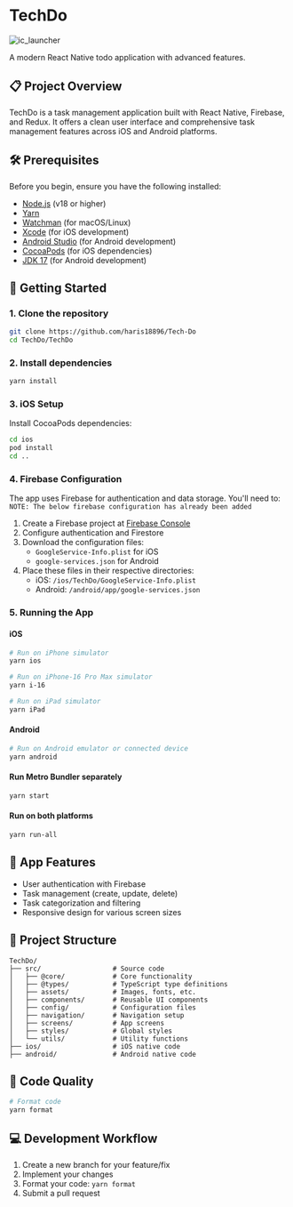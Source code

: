 # TechDo

![ic_launcher](https://github.com/user-attachments/assets/859cf75e-63ce-4356-b194-caeb73a37162)


A modern React Native todo application with advanced features.

## 📋 Project Overview

TechDo is a task management application built with React Native, Firebase, and Redux. It offers a clean user interface and comprehensive task management features across iOS and Android platforms.

## 🛠️ Prerequisites

Before you begin, ensure you have the following installed:

- [Node.js](https://nodejs.org/) (v18 or higher)
- [Yarn](https://yarnpkg.com/)
- [Watchman](https://facebook.github.io/watchman/docs/install.html) (for macOS/Linux)
- [Xcode](https://developer.apple.com/xcode/) (for iOS development)
- [Android Studio](https://developer.android.com/studio) (for Android development)
- [CocoaPods](https://cocoapods.org/) (for iOS dependencies)
- [JDK 17](https://www.oracle.com/java/technologies/javase/jdk17-archive-downloads.html) (for Android development)

## 🚀 Getting Started

### 1. Clone the repository

```bash
git clone https://github.com/haris18896/Tech-Do
cd TechDo/TechDo
```

### 2. Install dependencies

```bash
yarn install
```

### 3. iOS Setup

Install CocoaPods dependencies:

```bash
cd ios
pod install
cd ..
```

### 4. Firebase Configuration

The app uses Firebase for authentication and data storage. You'll need to:
`NOTE: The below firebase configuration has already been added`

1. Create a Firebase project at [Firebase Console](https://console.firebase.google.com/)
2. Configure authentication and Firestore
3. Download the configuration files:
   - `GoogleService-Info.plist` for iOS
   - `google-services.json` for Android
4. Place these files in their respective directories:
   - iOS: `/ios/TechDo/GoogleService-Info.plist`
   - Android: `/android/app/google-services.json`

### 5. Running the App

#### iOS

```bash
# Run on iPhone simulator
yarn ios

# Run on iPhone-16 Pro Max simulator
yarn i-16

# Run on iPad simulator
yarn iPad
```

#### Android

```bash
# Run on Android emulator or connected device
yarn android
```

#### Run Metro Bundler separately

```bash
yarn start
```

#### Run on both platforms

```bash
yarn run-all
```

## 📱 App Features

- User authentication with Firebase
- Task management (create, update, delete)
- Task categorization and filtering
- Responsive design for various screen sizes

## 🧩 Project Structure

```
TechDo/
├── src/                  # Source code
│   ├── @core/            # Core functionality
│   ├── @types/           # TypeScript type definitions
│   ├── assets/           # Images, fonts, etc.
│   ├── components/       # Reusable UI components
│   ├── config/           # Configuration files
│   ├── navigation/       # Navigation setup
│   ├── screens/          # App screens
│   ├── styles/           # Global styles
│   └── utils/            # Utility functions
├── ios/                  # iOS native code
├── android/              # Android native code
```

## 🧹 Code Quality

```bash
# Format code
yarn format
```

## 💻 Development Workflow

1. Create a new branch for your feature/fix
2. Implement your changes
3. Format your code: `yarn format`
4. Submit a pull request
